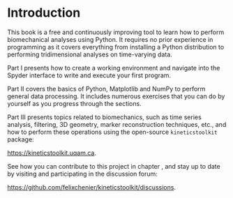 # Introduction

This book is a free and continuously improving tool to learn how to perform biomechanical analyses using Python. It requires no prior experience in programming as it covers everything from installing a Python distribution to performing tridimensional analyses on time-varying data.

Part I presents how to create a working environment and navigate into the Spyder interface to write and execute your first program.

Part II covers the basics of Python, Matplotlib and NumPy to perform general data processing. It includes numerous exercises that you can do by yourself as you progress through the sections.

Part III presents topics related to biomechanics, such as time series analysis, filtering, 3D geometry, marker reconstruction techniques, etc., and how to perform these operations using the open-source `kineticstoolkit` package:

https://kineticstoolkit.uqam.ca.

See how you can contribute to this project in chapter [](dev_contributors.md), and stay up to date by visiting and participating in the discussion forum:

https://github.com/felixchenier/kineticstoolkit/discussions.
